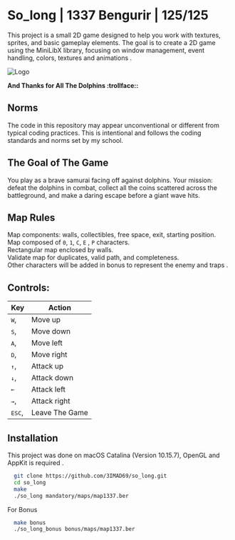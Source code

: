 
# So_long | 1337 Bengurir | 125/125 

This project is a small 2D game designed to help you work with textures, sprites, and basic gameplay elements. 
The goal is to create a 2D game using the MiniLibX library, focusing on window management, event handling, colors, textures and animations . 

![Logo](https://github.com/3IMAD69/so_long/assets/83024321/54dfadb7-273d-426f-bd30-02caf847e926)

**And Thanks for All The Dolphins :trollface::**


## Norms
The code in this repository may appear unconventional or different from typical coding practices. This is intentional and follows the coding standards and norms set by my school.

## The Goal of The Game
You play as a brave samurai facing off against dolphins. Your mission: defeat the dolphins in combat, collect all the coins scattered across the battleground, and make a daring escape before a giant wave hits.

## Map Rules
Map components: walls, collectibles, free space, exit, starting position.\
Map composed of `0`, `1`, `C`, `E` , `P` characters.\
Rectangular map enclosed by walls.\
Validate map for duplicates, valid path, and completeness.\
Other characters will be added in bonus to represent the enemy and traps .

## Controls:

| Key | Action |
|---|---|
| <kbd>W</kbd>, | Move up |
| <kbd>S</kbd>, | Move down |
| <kbd>A</kbd>, | Move left |
| <kbd>D</kbd>, | Move right |
| <kbd>↑</kbd>, | Attack up |
| <kbd>↓</kbd>, | Attack down |
| <kbd>←</kbd> | Attack left |
| <kbd>→</kbd>, | Attack right |
| <kbd>ESC</kbd>, | Leave The Game |



## Installation

This project was done on macOS Catalina (Version 10.15.7), OpenGL and AppKit is required .

```bash
  git clone https://github.com/3IMAD69/so_long.git
  cd so_long
  make
  ./so_long mandatory/maps/map1337.ber
```
For Bonus 

```bash
  make bonus
  ./so_long_bonus bonus/maps/map1337.ber
```


    
